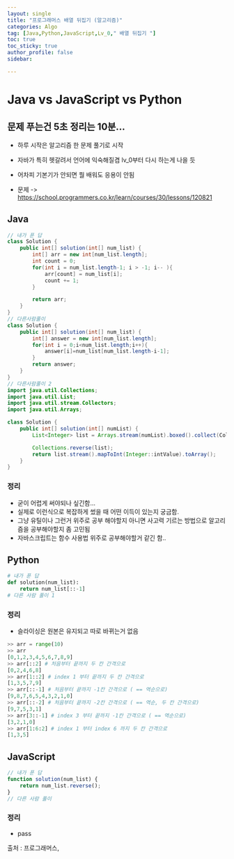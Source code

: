 ```yaml
---
layout: single
title: "프로그래머스 배열 뒤집기 (알고리즘)"
categories: Algo
tag: [Java,Python,JavaScript,Lv_0," 배열 뒤집기 "]
toc: true
toc_sticky: true
author_profile: false
sidebar:

---
```

# Java vs JavaScript vs Python
## 문제 푸는건 5초 정리는 10분...

- 하루 시작은 알고리즘 한 문제 풀기로 시작
- 자바가 특히 헷갈려서 언어에 익숙해질겸 lv_0부터 다시 하는게 나을 듯
- 어차피 기본기가 안되면 뭘 배워도 응용이 안됨

- 문제 -> https://school.programmers.co.kr/learn/courses/30/lessons/120821

## Java

```java
// 내가 푼 답
class Solution {
    public int[] solution(int[] num_list) {
        int[] arr = new int[num_list.length];
        int count = 0;
        for(int i = num_list.length-1; i > -1; i-- ){
            arr[count] = num_list[i];
            count += 1;
        }

        return arr;
    }
}
// 다른사람풀이 
class Solution {
    public int[] solution(int[] num_list) {
        int[] answer = new int[num_list.length];
        for(int i = 0;i<num_list.length;i++){
            answer[i]=num_list[num_list.length-i-1];
        }
        return answer;
    }
}
// 다른사람풀이 2
import java.util.Collections;
import java.util.List;
import java.util.stream.Collectors;
import java.util.Arrays;

class Solution {
    public int[] solution(int[] numList) {
        List<Integer> list = Arrays.stream(numList).boxed().collect(Collectors.toList());

        Collections.reverse(list);
        return list.stream().mapToInt(Integer::intValue).toArray();
    }
}
```
### 정리
- 굳이 어렵게 써야되나 싶긴함...
- 실제로 이런식으로 복잡하게 썼을 때 어떤 이득이 있는지 궁금함.
- 그냥 유틸이나 그런거 위주로 공부 해야할지 아니면 사고력 기르는 방법으로 알고리즘을 공부해야할지 좀 고민됨
- 자바스크립트는 함수 사용법 위주로 공부해야할거 같긴 함..



## Python
```python
# 내가 푼 답
def solution(num_list):
    return num_list[::-1]
# 다른 사람 풀이 1


```
### 정리
- 슬라이싱은 원본은 유지되고 따로 바뀌는거 없음

```python
>> arr = range(10)
>> arr
[0,1,2,3,4,5,6,7,8,9]
>> arr[::2] # 처음부터 끝까지 두 칸 간격으로
[0,2,4,6,8]
>> arr[1::2] # index 1 부터 끝까지 두 칸 간격으로
[1,3,5,7,9]
>> arr[::-1] # 처음부터 끝까지 -1칸 간격으로 ( == 역순으로)
[9,8,7,6,5,4,3,2,1,0]
>> arr[::-2] # 처음부터 끝까지 -2칸 간격으로 ( == 역순, 두 칸 간격으로)
[9,7,5,3,1]
>> arr[3::-1] # index 3 부터 끝까지 -1칸 간격으로 ( == 역순으로)
[3,2,1,0]
>> arr[1:6:2] # index 1 부터 index 6 까지 두 칸 간격으로
[1,3,5]
```

## JavaScript

```javascript
// 내가 푼 답
function solution(num_list) {
    return num_list.reverse();
}
// 다른 사람 풀이

```
### 정리
- pass


출처 : 프로그래머스,